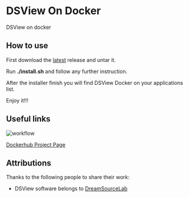 # DSView On Docker

DSView on docker

## How to use

First download the [latest](https://github.com/LordRafa/DSViewOnDocker/releases/latest) release and untar it.

Run **./install.sh** and follow any further instruction.

After the installer finish you will find DSView Docker on your applications list.

Enjoy it!!!

## Useful links

![workflow](https://github.com/LordRafa/DSViewOnDocker/actions/workflows/cd.yml/badge.svg)

[Dockerhub Project Page](https://hub.docker.com/r/lordrafa/dsview)


## Attributions

Thanks to the following people to share their work:

* DSView software belongs to [DreamSourceLab](https://github.com/DreamSourceLab/DSView)
